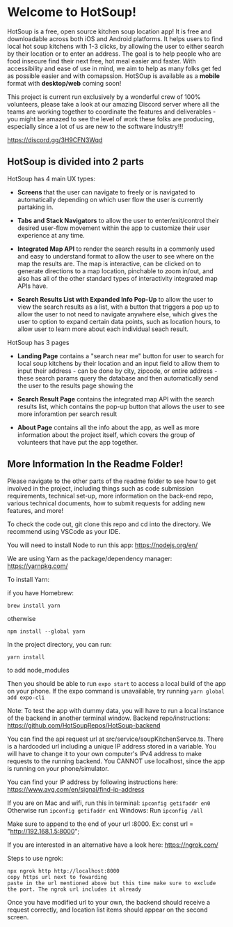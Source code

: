 # Welcome to HotSoup!

HotSoup is a free, open source kitchen soup location app! It is free and downloadable across both iOS and Android platforms. It helps users to find local hot soup kitchens with 1-3 clicks, by allowing the user to either search by their location or to enter an address. The goal is to help people who are food insecure find their next free, hot meal easier and faster. With accessibility and ease of use in mind, we aim to help as many folks get fed as possible easier and with comapssion. HotSOup is available as a **mobile** format with **desktop/web** coming soon!

This project is current run exclusively by a wonderful crew of 100% volunteers, please take a look at our amazing Discord server where all the teams are working together to coordinate the features and deliverables - you might be amazed to see the level of work these folks are producing, especially since a lot of us are new to the software industry!!!

https://discord.gg/3H9CFN3Wqd

## HotSoup is divided into 2 parts

HotSoup has 4 main UX types:

- **Screens** that the user can navigate to freely or is navigated to automatically depending on which user flow the user is currently partaking in.

- **Tabs and Stack Navigators** to allow the user to enter/exit/control their desired user-flow movement within the app to customize their user experience at any time.

- **Integrated Map API** to render the search results in a commonly used and easy to understand format to allow the user to see where on the map the results are. The map is interactive, can be clicked on to generate directions to a map location, pinchable to zoom in/out, and also has all of the other standard types of interactivity integrated map APIs have.

- **Search Results List with Expanded Info Pop-Up** to allow the user to view the search results as a list, with a button that triggers a pop up to allow the user to not need to navigate anywhere else, which gives the user to option to expand certain data points, such as location hours, to allow user to learn more about each individual seach result.

HotSoup has 3 pages

- **Landing Page** contains a "search near me" button for user to search for local soup kitchens by their location and an input field to allow them to input their address - can be done by city, zipcode, or entire address - these search params query the database and then automatically send the user to the results page showing the

- **Search Result Page** contains the integrated map API with the search results list, which contains the pop-up button that allows the user to see more inforamtion per search result

- **About Page** contains all the info about the app, as well as more information about the project itself, which covers the group of volunteers that have put the app together.

## More Information In the Readme Folder!

Please navigate to the other parts of the readme folder to see how to get involved in the project, including things such as code submission requirements, technical set-up, more information on the back-end repo, various technical documents, how to submit requests for adding new features, and more!

To check the code out, git clone this repo and cd into the directory.
We recommend using VSCode as your IDE.

You will need to install Node to run this app: https://nodejs.org/en/

We are using Yarn as the package/dependency manager: https://yarnpkg.com/

To install Yarn:

if you have Homebrew:

```
brew install yarn
```

otherwise

```
npm install --global yarn

```

In the project directory, you can run:

```
yarn install
```

to add node_modules

Then you should be able to run `expo start` to access a local build of the app on your phone. If the expo command is unavailable, try running `yarn global add expo-cli`

Note: To test the app with dummy data, you will have to run a local instance of the backend in another terminal window. Backend repo/instructions: https://github.com/HotSoupRepos/HotSoup-backend

You can find the api request url at src/service/soupKitchenServce.ts. There is a hardcoded url including a unique IP address stored in a variable. You will have to change it to your own computer's IPv4 address to make requests to the running backend. You CANNOT use localhost, since the app is running on your phone/simulator.

You can find your IP address by following instructions here: https://www.avg.com/en/signal/find-ip-address

If you are on Mac and wifi, run this in terminal: `ipconfig getifaddr en0`
Otherwise run `ipconfig getifaddr en1`
Windows: Run `ipconfig /all`

Make sure to append to the end of your url :8000.
Ex: const url = "http://192.168.1.5:8000";

If you are interested in an alternative have a look here: https://ngrok.com/

Steps to use ngrok:

```
npx ngrok http http://localhost:8000
copy https url next to fowarding
paste in the url mentioned above but this time make sure to exclude the port. The ngrok url includes it already
```

Once you have modified url to your own, the backend should receive a request correctly, and location list items should appear on the second screen.
